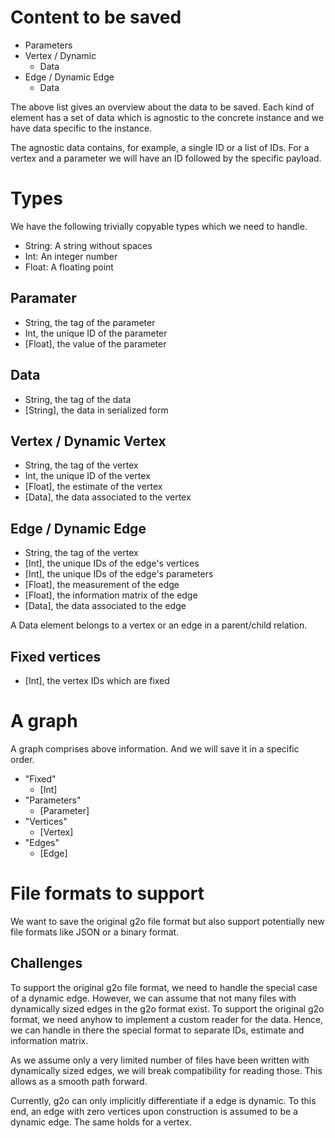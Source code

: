 # Content to be saved
- Parameters
- Vertex / Dynamic
  - Data
- Edge / Dynamic Edge
  - Data

The above list gives an overview about the data to be saved.
Each kind of element has a set of data which is agnostic to the concrete instance and we have data specific to the instance.

The agnostic data contains, for example, a single ID or a list of IDs. For a vertex and a parameter we will have an ID followed by the specific payload.

# Types

We have the following trivially copyable types which we need to handle.

- String: A string without spaces
- Int: An integer number
- Float:  A floating point

## Paramater
- String, the tag of the parameter
- Int, the unique ID of the parameter
- [Float], the value of the parameter

## Data
- String, the tag of the data
- [String], the data in serialized form

## Vertex / Dynamic Vertex
- String, the tag of the vertex
- Int, the unique ID of the vertex
- [Float], the estimate of the vertex
- [Data], the data associated to the vertex

## Edge / Dynamic Edge
- String, the tag of the vertex
- [Int], the unique IDs of the edge's vertices
- [Int], the unique IDs of the edge's parameters
- [Float], the measurement of the edge
- [Float], the information matrix of the edge
- [Data], the data associated to the edge

A Data element belongs to a vertex or an edge in a parent/child relation.

## Fixed vertices
- [Int], the vertex IDs which are fixed

# A graph

A graph comprises above information. And we will save it in a specific order.

- "Fixed"
  - [Int]
- "Parameters"
  - [Parameter]
- "Vertices"
  - [Vertex]
- "Edges"
  - [Edge]

# File formats to support

We want to save the original g2o file format but also support potentially new file formats like JSON or a binary format.

## Challenges

To support the original g2o file format, we need to handle the special case of a dynamic edge. However, we can assume that not many files with dynamically sized edges in the g2o format exist.
To support the original g2o format, we need anyhow to implement a custom reader for the data. Hence, we can handle in there the special format to separate IDs, estimate and information matrix.

As we assume only a very limited number of files have been written with dynamically sized edges, we will break compatibility for reading those. This allows as a smooth path forward.

Currently, g2o can only implicitly differentiate if a edge is dynamic. To this end, an edge with zero vertices upon construction is assumed to be a dynamic edge. The same holds for a vertex.
